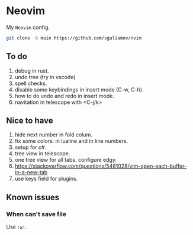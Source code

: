 # Neovim

My `Neovim` config.

``` bash
git clone -b main https://github.com/sgaliamov/nvim
```

## To do

1. debug in rust.
1. undo tree (try in vscode)
1. spell checks.
1. disable some keybindings in insert mode (C-w, C-h).
1. how to do undo and redo in insert mode.
1. navitation in telescope with <C-j/k>

## Nice to have

1. hide next number in fold colum.
1. fix some colors: in lualine and in line numbers.
1. setup for c#.
1. tree view in telescope.
1. one tree view for all tabs. configure edgy.
1. <https://stackoverflow.com/questions/5481028/vim-open-each-buffer-in-a-new-tab>
1. use keys field for plugins.

## Known issues

### When can't save file

Use `:w!`.

